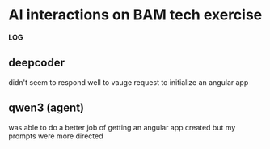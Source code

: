 # AI interactions on BAM tech exercise

**LOG**


## deepcoder

didn't seem to respond well to vauge request to initialize an angular app


## qwen3 (agent)

was able to do a better job of getting an angular app created but my prompts were more directed
